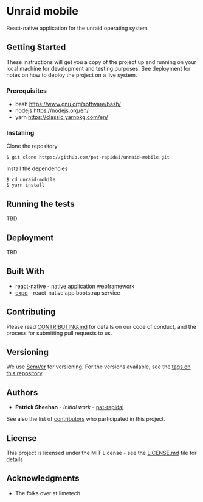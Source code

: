 # Unraid mobile
React-native application for the unraid operating system

## Getting Started

These instructions will get you a copy of the project up and running on your local machine for development and testing purposes. See deployment for notes on how to deploy the project on a live system.

### Prerequisites

- bash https://www.gnu.org/software/bash/
- nodejs https://nodejs.org/en/
- yarn https://classic.yarnpkg.com/en/

### Installing

Clone the repository
```
$ git clone https://github.com/pat-rapidai/unraid-mobile.git
```

Install the dependencies
```
$ cd unraid-mobile
$ yarn install
```


## Running the tests

TBD


## Deployment

TBD

## Built With
* [react-native](https://facebook.github.io/react-native/) - native application webframework
* [expo](expo.io) - react-native app bootstrap service


## Contributing

Please read [CONTRIBUTING.md](https://gist.github.com/tbd) for details on our code of conduct, and the process for submitting pull requests to us.

## Versioning

We use [SemVer](http://semver.org/) for versioning. For the versions available, see the [tags on this repository](https://github.com/your/project/tags). 

## Authors

* **Patrick Sheehan** - *Initial work* - [pat-rapidai](https://github.com/pat-rapidai)

See also the list of [contributors](https://github.com/pat-rapidai/unraid-mobile/contributors) who participated in this project.

## License

This project is licensed under the MIT License - see the [LICENSE.md](LICENSE) file for details

## Acknowledgments

* The folks over at limetech
